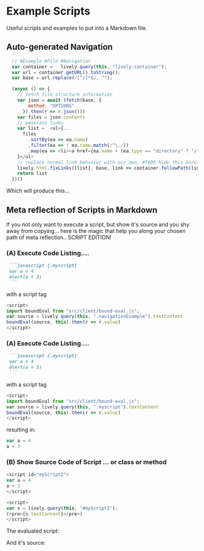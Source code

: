 # Example Scripts

Useful scripts and examples to put into a Markdown file.

## Auto-generated Navigation


```javascript {.navigationExample}
  // #Example #File #Navigation
  var container =   lively.query(this, "lively-container");
  var url = container.getURL().toString();
  var base = url.replace(/[^/]*$/, "");

  (async () => {
    // fetch file structure information
    var json = await (fetch(base, {
        method: "OPTIONS"
      }).then(r => r.json()))
    var files = json.contents
    // generate links
    var list =  <ul>{...
      files
        .sortBy(ea => ea.name)
        .filter(ea => ! ea.name.match(/^\./))
        .map(ea => <li><a href={ea.name + (ea.type == "directory" ? "/" : "")}>{ea.name}</a></li>)
    }</ul>
    // replace normal link behavior with our own, #TODO hide this more....
    lively.html.fixLinks([list], base, link => container.followPath(link))
    return list
  })()
```

Which will produce this...

<script>
import boundEval from "src/client/bound-eval.js";
var source = lively.query(this, ".navigationExample").textContent
boundEval(source, this).then(r => r.value)
</script>


## Meta reflection of Scripts in Markdown

If you not only want to execute a script, but show it's source and you shy away from copying...
here is the magic that help you along your chosen path of meta reflection.. SCRIPT EDITION!

### (A) Execute  Code Listing....

```markdown
 ```javascript {.myscript}
 var a = 4
 alert(a + 3)
 ```​
```
<!-- Meta Meta Hack a zero width whitespace (​)... to mess around with quotes (​) -->

with a script tag

```javascript
<script>
import boundEval from "src/client/bound-eval.js";
var source = lively.query(this, ".navigationExample").textContent
boundEval(source, this).then(r => r.value)
</script>
```


### (A) Execute  Code Listing....

```markdown
 ```javascript {.myscript}
 var a = 4
 alert(a + 3)
 ```​
```
<!-- Meta Meta Hack a zero width whitespace (​)... to mess around with quotes (​) -->

with a script tag

```javascript
<script>
import boundEval from "src/client/bound-eval.js";
var source = lively.query(this, ".myscript").textContent
boundEval(source, this).then(r => r.value)
</script>
```

resulting in:

```javascript {.myscript}
var a = 4
a + 3
```

<script>
import boundEval from "src/client/bound-eval.js";
var source = lively.query(this, ".myscript").textContent
boundEval(source, this).then(r => r.value)
</script>



### (B) Show Source Code of Script ... or class or method

```javascript
<script id="myScript2">
var a = 4
a + 3
</script>

<script>
var s = lively.query(this, "#myScript2");
(<pre>{s.textContent}</pre>)
</script>
```

The evaluated script:

<script id="myScript2">
var a = 4
a + 3
</script>

And it's source:

<script>
var s = lively.query(this, "#myScript2");
(<pre>{s.textContent}</pre>)
</script>



